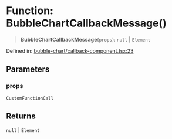 # Function: BubbleChartCallbackMessage()

> **BubbleChartCallbackMessage**(`props`): `null` \| `Element`

Defined in: [bubble-chart/callback-component.tsx:23](https://github.com/GeoDaCenter/openassistant/blob/fd29806c870b11792765637bc0dc6fbb46bd3016/packages/echarts/src/bubble-chart/callback-component.tsx#L23)

## Parameters

### props

`CustomFunctionCall`

## Returns

`null` \| `Element`
